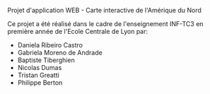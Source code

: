 Projet d'application WEB - Carte interactive de l'Amérique du Nord

Ce projet a été réalisé dans le cadre de l'enseignement INF-TC3 en première année de l'Ecole Centrale de Lyon par:

- Daniela Ribeiro Castro  
- Gabriela Moreno de Andrade  
- Baptiste Tiberghien  
- Nicolas Dumas  
- Tristan Greatti  
- Philippe Berton  
